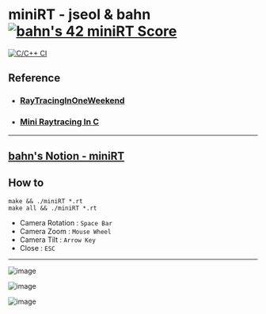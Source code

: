 # miniRT - jseol & bahn [![bahn's 42 miniRT Score](https://badge42.vercel.app/api/v2/cl1n6fb2j003009l0lfanbfyx/project/2468916)](https://github.com/JaeSeoKim/badge42)
[![C/C++ CI](https://github.com/MenWhoGaveUpMath/miniRT/actions/workflows/c-cpp.yml/badge.svg)](https://github.com/MenWhoGaveUpMath/miniRT/actions/workflows/c-cpp.yml)

## Reference
- ### [RayTracingInOneWeekend](https://raytracing.github.io/books/RayTracingInOneWeekend.html#overview)
- ### [Mini Raytracing In C](https://github.com/GaepoMorningEagles/mini_raytracing_in_c.git)
---

## [bahn's Notion - miniRT](https://jr-developer-ahngbeom.notion.site/miniRT-2e10b631e792498faa1aef4c9fd24ade)


## How to
```
make && ./miniRT *.rt
make all && ./miniRT *.rt
```

- Camera Rotation : `Space Bar`
- Camera Zoom : `Mouse Wheel`
- Camera Tilt : `Arrow Key`
- Close : `ESC`

---
![image](https://user-images.githubusercontent.com/57256332/167841670-abb8408e-196d-4d78-82f5-cf0355f379bd.png)

![image](https://user-images.githubusercontent.com/57256332/167842051-0c28ecc9-8d4a-486f-9ca2-0758b4cd475c.png)

![image](https://user-images.githubusercontent.com/57256332/167842162-33d9c3cc-5947-425f-8f48-404dd2f62f7d.png)
